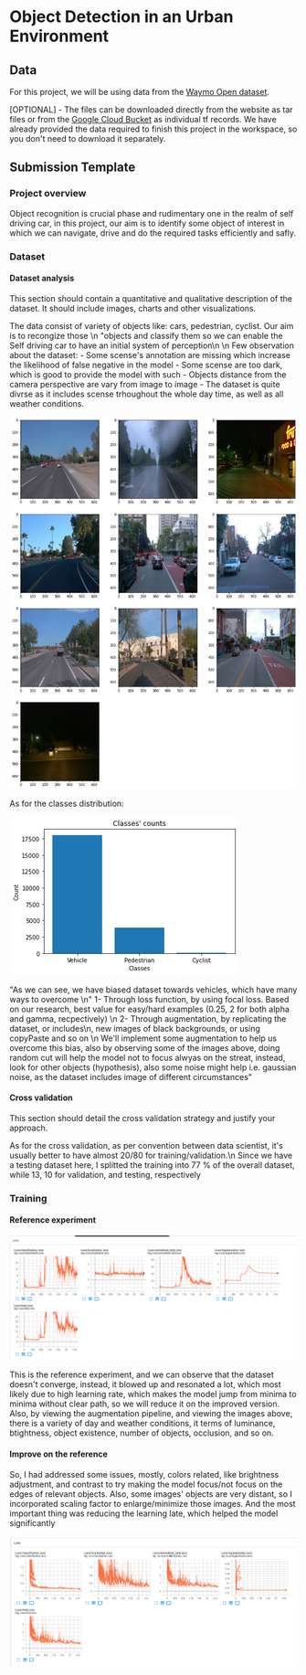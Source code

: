 # Object Detection in an Urban Environment

## Data

For this project, we will be using data from the [Waymo Open dataset](https://waymo.com/open/).

[OPTIONAL] - The files can be downloaded directly from the website as tar files or from the [Google Cloud Bucket](https://console.cloud.google.com/storage/browser/waymo_open_dataset_v_1_2_0_individual_files/) as individual tf records. We have already provided the data required to finish this project in the workspace, so you don't need to download it separately.

## Submission Template

### Project overview

Object recognition is crucial phase and rudimentary one  in the realm of self driving car, in this project, our aim is to identify some object of interest in which we can navigate, drive and do the required tasks efficiently and safly.

### Dataset
#### Dataset analysis
This section should contain a quantitative and qualitative description of the dataset. It should include images, charts and other visualizations.

 The data consist of variety of objects like: cars, pedestrian, cyclist. Our aim is to recongize those \n
    "objects and classify them so we can enable the Self driving car to have an initial system of perception\n
    \n
    Few observation about the dataset:
    - Some scense's annotation are missing which increase the likelihood of false negative in the model 
    - Some scense are too dark, which is good to provide the model with such
    - Objects distance from the camera perspective are vary from image to image 
    - The dataset is quite divrse as it includes scense trhoughout the whole day time, as well as all weather conditions.

![image](imgs/images_eda.png)

As for the classes distribution:

![image](imgs/classes_counts.png)

"As we can see, we have biased dataset towards vehicles, which have many ways to overcome \n"
1- Through loss function, by using focal loss. Based on our research, best value for easy/hard examples (0.25, 2 for both alpha and gamma, recpectively) \n
2- Through augmentation, by replicating the dataset, or includes\n, new images of black backgrounds, or using copyPaste and so on \n
We'll implement some augmentation to help us overcome this bias, also by observing some of the images above, doing random cut will help the model not to focus alwyas on the streat, instead, look for other objects (hypothesis), also some noise might help i.e. gaussian noise, as the dataset includes image of different circumstances"


#### Cross validation
This section should detail the cross validation strategy and justify your approach.

As for the cross validation, as per convention between data scientist, it's usually better to have almost 20/80 for training/validation.\n
Since we have a testing dataset here, I splitted the training into 77 % of the overall dataset, while 13, 10 for validation, and testing, respectively

### Training
#### Reference experiment

![image](imgs/exp11.png)

This is the reference experiment, and we can observe that the dataset doesn't converge, instead, it blowed up and resonated a lot, which most likely due to high learning rate, which
makes the model jump from minima to minima without clear path, so we will reduce it on the improved version. Also, by viewing the augmentation pipeline, and viewing the images above, there is a variety of day and weather conditions, it terms of luminance, btightness, object existence, number of objects, occlusion, and so on. 

#### Improve on the reference


So, I had addressed some issues, mostly, colors related, like brightness adjustment, and contrast to try making the model focus/not focus on the edges of relevant objects. Also, some images' objects are very distant, so I incorporated scaling factor to enlarge/minimize those images. And the most important thing was reducing the learning late, which helped the model significantly

![image](imgs/exp2.png)
